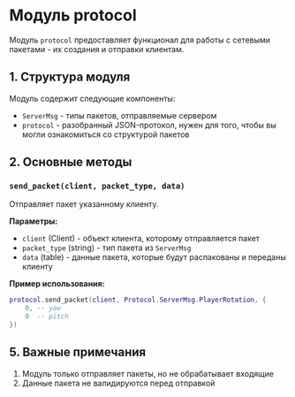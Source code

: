 # Модуль protocol

Модуль `protocol` предоставляет функционал для работы с сетевыми пакетами - их создания и отправки клиентам.

## 1. Структура модуля

Модуль содержит следующие компоненты:
- `ServerMsg` - типы пакетов, отправляемые сервером
- `protocol` - разобранный JSON-протокол, нужен для того, чтобы вы могли ознакомиться со структурой пакетов

## 2. Основные методы

### `send_packet(client, packet_type, data)`
Отправляет пакет указанному клиенту.

**Параметры:**
- `client` (Client) - объект клиента, которому отправляется пакет
- `packet_type` (string) - тип пакета из `ServerMsg`
- `data` (table) - данные пакета, которые будут распакованы и переданы клиенту

**Пример использования:**
```lua
protocol.send_packet(client, Protocol.ServerMsg.PlayerRotation, {
    0, -- yaw
    0  -- pitch
})
```

## 5. Важные примечания

1. Модуль только отправляет пакеты, но не обрабатывает входящие
2. Данные пакета не валидируются перед отправкой
